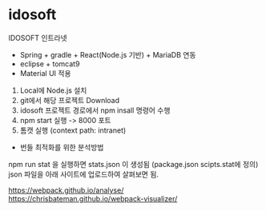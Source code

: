 # idosoft
IDOSOFT 인트라넷

* Spring + gradle + React(Node.js 기반) + MariaDB 연동 
* eclipse + tomcat9 
* Material UI 적용

1. Local에 Node.js 설치
2. git에서 해당 프로젝트 Download
3. idosoft 프로젝트 경로에서 npm insall 명령어 수행
4. npm start 실행 -> 8000 포트 
5. 톰캣 실행 (context path: intranet)

* 번들 최적화를 위한 분석방법

npm run stat 을 실행하면 stats.json 이 생성됨 (package.json scipts.stat에 정의)
json 파일을 아래 사이트에 업로드하여 살펴보면 됨.

https://webpack.github.io/analyse/
https://chrisbateman.github.io/webpack-visualizer/
